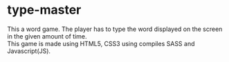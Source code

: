 # type-master
This a word game. The player has to type the word displayed on the screen in the given amount of time.
<br>
This game is made using HTML5, CSS3 using compiles SASS and Javascript(JS).

